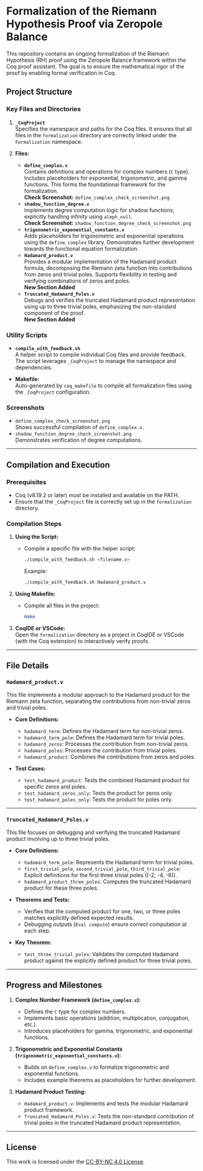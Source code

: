# Formalization of the Riemann Hypothesis Proof via Zeropole Balance

This repository contains an ongoing formalization of the Riemann Hypothesis (RH) proof using the Zeropole Balance framework within the Coq proof assistant. The goal is to ensure the mathematical rigor of the proof by enabling formal verification in Coq.

## Project Structure

### Key Files and Directories

1. **`_CoqProject`**  
   Specifies the namespace and paths for the Coq files. It ensures that all files in the `formalization` directory are correctly linked under the `Formalization` namespace.

2. **Files:**
   - **`define_complex.v`**  
     Contains definitions and operations for complex numbers (`C` type). Includes placeholders for exponential, trigonometric, and gamma functions. This forms the foundational framework for the formalization.  
     **Check Screenshot:** `define_complex_check_screenshot.png`
   - **`shadow_function_degree.v`**  
     Implements degree computation logic for shadow functions, explicitly handling infinity using `aleph_null`.  
     **Check Screenshot:** `shadow_function_degree_check_screenshot.png`
   - **`trigonometric_exponential_constants.v`**  
     Adds placeholders for trigonometric and exponential operations using the `define_complex` library. Demonstrates further development towards the functional equation formalization.
   - **`Hadamard_product.v`**  
     Provides a modular implementation of the Hadamard product formula, decomposing the Riemann zeta function into contributions from zeros and trivial poles. Supports flexibility in testing and verifying combinations of zeros and poles.  
     **New Section Added**
   - **`Truncated_Hadamard_Poles.v`**  
     Debugs and verifies the truncated Hadamard product representation using up to three trivial poles, emphasizing the non-standard component of the proof.  
     **New Section Added**

### Utility Scripts

- **`compile_with_feedback.sh`**  
  A helper script to compile individual Coq files and provide feedback. The script leverages `_CoqProject` to manage the namespace and dependencies.

- **Makefile:**  
  Auto-generated by `coq_makefile` to compile all formalization files using the `_CoqProject` configuration.

### Screenshots

- `define_complex_check_screenshot.png`  
  Shows successful compilation of `define_complex.v`.
- `shadow_function_degree_check_screenshot.png`  
  Demonstrates verification of degree computations.

---

## Compilation and Execution

### Prerequisites

- Coq (v8.19.2 or later) must be installed and available on the PATH.
- Ensure that the `_CoqProject` file is correctly set up in the `formalization` directory.

### Compilation Steps

1. **Using the Script:**
   - Compile a specific file with the helper script:  
     ```bash
     ./compile_with_feedback.sh <filename.v>
     ```
     Example:
     ```bash
     ./compile_with_feedback.sh Hadamard_product.v
     ```

2. **Using Makefile:**
   - Compile all files in the project:  
     ```bash
     make
     ```

3. **CoqIDE or VSCode:**  
   Open the `formalization` directory as a project in CoqIDE or VSCode (with the Coq extension) to interactively verify proofs.

---

## File Details

### `Hadamard_product.v`

This file implements a modular approach to the Hadamard product for the Riemann zeta function, separating the contributions from non-trivial zeros and trivial poles.

- **Core Definitions:**
  - `hadamard_term`: Defines the Hadamard term for non-trivial zeros.
  - `hadamard_term_pole`: Defines the Hadamard term for trivial poles.
  - `hadamard_zeros`: Processes the contribution from non-trivial zeros.
  - `hadamard_poles`: Processes the contribution from trivial poles.
  - `hadamard_product`: Combines the contributions from zeros and poles.

- **Test Cases:**
  - `test_hadamard_product`: Tests the combined Hadamard product for specific zeros and poles.
  - `test_hadamard_zeros_only`: Tests the product for zeros only.
  - `test_hadamard_poles_only`: Tests the product for poles only.

---

### `Truncated_Hadamard_Poles.v`

This file focuses on debugging and verifying the truncated Hadamard product involving up to three trivial poles.

- **Core Definitions:**
  - `hadamard_term_pole`: Represents the Hadamard term for trivial poles.
  - `first_trivial_pole`, `second_trivial_pole`, `third_trivial_pole`: Explicit definitions for the first three trivial poles (\(-2, -4, -6\)).
  - `hadamard_product_three_poles`: Computes the truncated Hadamard product for these three poles.

- **Theorems and Tests:**
  - Verifies that the computed product for one, two, or three poles matches explicitly defined expected results.
  - Debugging outputs (`Eval compute`) ensure correct computation at each step.

- **Key Theorem:**
  - `test_three_trivial_poles`: Validates the computed Hadamard product against the explicitly defined product for three trivial poles.

---

## Progress and Milestones

1. **Complex Number Framework (`define_complex.v`):**
   - Defines the `C` type for complex numbers.
   - Implements basic operations (addition, multiplication, conjugation, etc.).
   - Introduces placeholders for gamma, trigonometric, and exponential functions.

2. **Trigonometric and Exponential Constants (`trigonometric_exponential_constants.v`):**
   - Builds on `define_complex.v` to formalize trigonometric and exponential functions.
   - Includes example theorems as placeholders for further development.

3. **Hadamard Product Testing:**
   - `Hadamard_product.v`: Implements and tests the modular Hadamard product framework.
   - `Truncated_Hadamard_Poles.v`: Tests the non-standard contribution of trivial poles in the truncated Hadamard product representation.

---

## License

This work is licensed under the [CC-BY-NC 4.0 License](https://github.com/attila-ac/Proof_RH_via_Zeropole_Balance/blob/main/LICENSE.txt).

